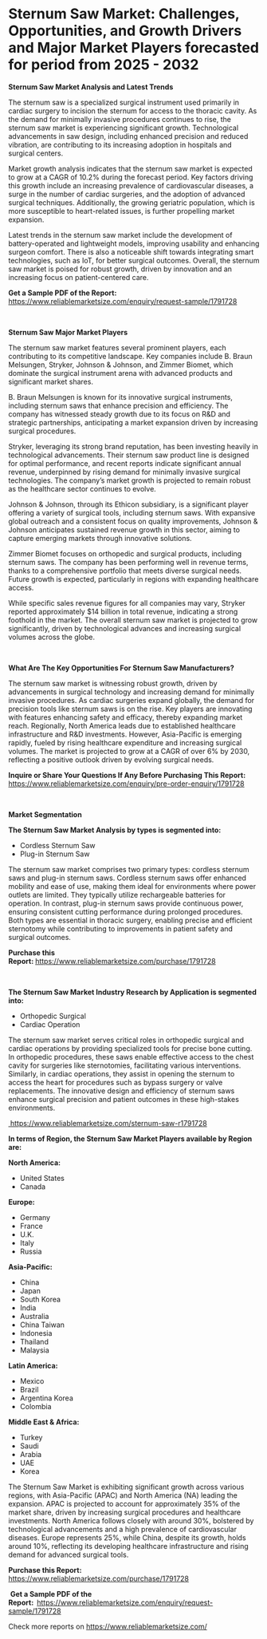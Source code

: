 <p><h1>Sternum Saw Market: Challenges, Opportunities, and Growth Drivers and Major Market Players forecasted for period from 2025 - 2032</h1></p><p><strong>Sternum Saw Market Analysis and Latest Trends</strong></p>
<p><p>The sternum saw is a specialized surgical instrument used primarily in cardiac surgery to incision the sternum for access to the thoracic cavity. As the demand for minimally invasive procedures continues to rise, the sternum saw market is experiencing significant growth. Technological advancements in saw design, including enhanced precision and reduced vibration, are contributing to its increasing adoption in hospitals and surgical centers.</p><p>Market growth analysis indicates that the sternum saw market is expected to grow at a CAGR of 10.2% during the forecast period. Key factors driving this growth include an increasing prevalence of cardiovascular diseases, a surge in the number of cardiac surgeries, and the adoption of advanced surgical techniques. Additionally, the growing geriatric population, which is more susceptible to heart-related issues, is further propelling market expansion.</p><p>Latest trends in the sternum saw market include the development of battery-operated and lightweight models, improving usability and enhancing surgeon comfort. There is also a noticeable shift towards integrating smart technologies, such as IoT, for better surgical outcomes. Overall, the sternum saw market is poised for robust growth, driven by innovation and an increasing focus on patient-centered care.</p></p>
<p><strong>Get a Sample PDF of the Report:&nbsp;</strong> <a href="https://www.reliablemarketsize.com/enquiry/request-sample/1791728?utm_campaign=2755&utm_medium=2&utm_source=Github&utm_content=ia&utm_term=03032025&utm_id=sternum-saw">https://www.reliablemarketsize.com/enquiry/request-sample/1791728</a></p>
<p>&nbsp;</p>
<p><strong>Sternum Saw Major Market Players</strong></p>
<p><p>The sternum saw market features several prominent players, each contributing to its competitive landscape. Key companies include B. Braun Melsungen, Stryker, Johnson & Johnson, and Zimmer Biomet, which dominate the surgical instrument arena with advanced products and significant market shares. </p><p>B. Braun Melsungen is known for its innovative surgical instruments, including sternum saws that enhance precision and efficiency. The company has witnessed steady growth due to its focus on R&D and strategic partnerships, anticipating a market expansion driven by increasing surgical procedures.</p><p>Stryker, leveraging its strong brand reputation, has been investing heavily in technological advancements. Their sternum saw product line is designed for optimal performance, and recent reports indicate significant annual revenue, underpinned by rising demand for minimally invasive surgical technologies. The company’s market growth is projected to remain robust as the healthcare sector continues to evolve.</p><p>Johnson & Johnson, through its Ethicon subsidiary, is a significant player offering a variety of surgical tools, including sternum saws. With expansive global outreach and a consistent focus on quality improvements, Johnson & Johnson anticipates sustained revenue growth in this sector, aiming to capture emerging markets through innovative solutions.</p><p>Zimmer Biomet focuses on orthopedic and surgical products, including sternum saws. The company has been performing well in revenue terms, thanks to a comprehensive portfolio that meets diverse surgical needs. Future growth is expected, particularly in regions with expanding healthcare access.</p><p>While specific sales revenue figures for all companies may vary, Stryker reported approximately $14 billion in total revenue, indicating a strong foothold in the market. The overall sternum saw market is projected to grow significantly, driven by technological advances and increasing surgical volumes across the globe.</p></p>
<p>&nbsp;</p>
<p><strong>What Are The Key Opportunities For Sternum Saw Manufacturers?</strong></p>
<p><p>The sternum saw market is witnessing robust growth, driven by advancements in surgical technology and increasing demand for minimally invasive procedures. As cardiac surgeries expand globally, the demand for precision tools like sternum saws is on the rise. Key players are innovating with features enhancing safety and efficacy, thereby expanding market reach. Regionally, North America leads due to established healthcare infrastructure and R&D investments. However, Asia-Pacific is emerging rapidly, fueled by rising healthcare expenditure and increasing surgical volumes. The market is projected to grow at a CAGR of over 6% by 2030, reflecting a positive outlook driven by evolving surgical needs.</p></p>
<p><strong>Inquire or Share Your Questions If Any Before Purchasing This Report:</strong> <a href="https://www.reliablemarketsize.com/enquiry/pre-order-enquiry/1791728?utm_campaign=2755&utm_medium=2&utm_source=Github&utm_content=ia&utm_term=03032025&utm_id=sternum-saw">https://www.reliablemarketsize.com/enquiry/pre-order-enquiry/1791728</a></p>
<p>&nbsp;</p>
<p><strong>Market Segmentation</strong></p>
<p><strong>The Sternum Saw Market Analysis by types is segmented into:</strong></p>
<p><ul><li>Cordless Sternum Saw</li><li>Plug-in Sternum Saw</li></ul></p>
<p><p>The sternum saw market comprises two primary types: cordless sternum saws and plug-in sternum saws. Cordless sternum saws offer enhanced mobility and ease of use, making them ideal for environments where power outlets are limited. They typically utilize rechargeable batteries for operation. In contrast, plug-in sternum saws provide continuous power, ensuring consistent cutting performance during prolonged procedures. Both types are essential in thoracic surgery, enabling precise and efficient sternotomy while contributing to improvements in patient safety and surgical outcomes.</p></p>
<p><strong>Purchase this Report:&nbsp;</strong><a href="https://www.reliablemarketsize.com/purchase/1791728?utm_campaign=2755&utm_medium=2&utm_source=Github&utm_content=ia&utm_term=03032025&utm_id=sternum-saw">https://www.reliablemarketsize.com/purchase/1791728</a></p>
<p>&nbsp;</p>
<p><strong>The Sternum Saw Market Industry Research by Application is segmented into:</strong></p>
<p><ul><li>Orthopedic Surgical</li><li>Cardiac Operation</li></ul></p>
<p><p>The sternum saw market serves critical roles in orthopedic surgical and cardiac operations by providing specialized tools for precise bone cutting. In orthopedic procedures, these saws enable effective access to the chest cavity for surgeries like sternotomies, facilitating various interventions. Similarly, in cardiac operations, they assist in opening the sternum to access the heart for procedures such as bypass surgery or valve replacements. The innovative design and efficiency of sternum saws enhance surgical precision and patient outcomes in these high-stakes environments.</p></p>
<p><a href="https://www.reliablemarketsize.com/sternum-saw-r1791728?utm_campaign=2755&utm_medium=2&utm_source=Github&utm_content=ia&utm_term=03032025&utm_id=sternum-saw">&nbsp;https://www.reliablemarketsize.com/sternum-saw-r1791728</a></p>
<p><strong>In terms of Region, the Sternum Saw Market Players available by Region are:</strong></p>
<p>
    <p> <strong> North America: </strong>
        <ul>
            <li>United States</li>
            <li>Canada</li>
        </ul>
        </p> 
    <p> <strong> Europe: </strong>
        <ul>
            <li>Germany</li>
            <li>France</li>
            <li>U.K.</li>
            <li>Italy</li>
            <li>Russia</li>
        </ul>
        </p> 
    <p> <strong> Asia-Pacific: </strong>
        <ul>
            <li>China</li>
            <li>Japan</li>
            <li>South Korea</li>
            <li>India</li>
            <li>Australia</li>
            <li>China Taiwan</li>
            <li>Indonesia</li>
            <li>Thailand</li>
            <li>Malaysia</li>
        </ul>
        </p> 
    <p> <strong> Latin America: </strong>
        <ul>
            <li>Mexico</li>
            <li>Brazil</li>
            <li>Argentina Korea</li>
            <li>Colombia</li>
        </ul>
        </p> 
    <p> <strong> Middle East & Africa: </strong>
        <ul>
            <li>Turkey</li>
            <li>Saudi</li>
            <li>Arabia</li>
            <li>UAE</li>
            <li>Korea</li>
        </ul>
    </p>
    </p>
<p><p>The Sternum Saw Market is exhibiting significant growth across various regions, with Asia-Pacific (APAC) and North America (NA) leading the expansion. APAC is projected to account for approximately 35% of the market share, driven by increasing surgical procedures and healthcare investments. North America follows closely with around 30%, bolstered by technological advancements and a high prevalence of cardiovascular diseases. Europe represents 25%, while China, despite its growth, holds around 10%, reflecting its developing healthcare infrastructure and rising demand for advanced surgical tools.</p></p>
<p><strong>Purchase this Report: </strong><a href="https://www.reliablemarketsize.com/purchase/1791728?utm_campaign=2755&utm_medium=2&utm_source=Github&utm_content=ia&utm_term=03032025&utm_id=sternum-saw">https://www.reliablemarketsize.com/purchase/1791728</a></p>
<p>&nbsp;<strong>Get a Sample PDF of the Report:&nbsp;&nbsp;</strong><a href="https://www.reliablemarketsize.com/enquiry/request-sample/1791728?utm_campaign=2755&utm_medium=2&utm_source=Github&utm_content=ia&utm_term=03032025&utm_id=sternum-saw">https://www.reliablemarketsize.com/enquiry/request-sample/1791728</a></p>
<p><strong></strong></p>
<p>Check more reports on <a href="https://www.reliablemarketsize.com/?utm_campaign=2755&utm_medium=2&utm_source=Github&utm_content=ia&utm_term=03032025&utm_id=sternum-saw">https://www.reliablemarketsize.com/</a></p>